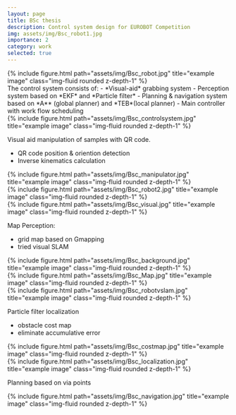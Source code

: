 ```yaml
---
layout: page
title: BSc thesis
description: Control system design for EUROBOT Competition
img: assets/img/Bsc_robot1.jpg
importance: 2
category: work
selected: true
---
```

<div class="row">
    <div class="col-sm mt-3 mt-md-0">
        {% include figure.html path="assets/img/Bsc_robot.jpg" title="example image" class="img-fluid rounded z-depth-1" %}
    </div>
</div>
The control system consists of:
- *Visual-aid* grabbing system
- Perception system based on *EKF* and *Particle filter*
- Planning & navigation system based on *A** (global planner) and *TEB*(local planner)
- Main controller with work flow scheduling

<div class="row">
    <div class="col-sm mt-3 mt-md-0">
        {% include figure.html path="assets/img/Bsc_controlsystem.jpg" title="example image" class="img-fluid rounded z-depth-1" %}
    </div>
</div>

Visual aid manipulation of samples with QR code.
- QR code position & oriention detection
- Inverse kinematics calculation

<div class="row">
    <div class="col-sm mt-3 mt-md-0">
        {% include figure.html path="assets/img/Bsc_manipulator.jpg" title="example image" class="img-fluid rounded z-depth-1" %}
    </div>
    <div class="col-sm mt-3 mt-md-0">
        {% include figure.html path="assets/img/Bsc_robot2.jpg" title="example image" class="img-fluid rounded z-depth-1" %}
    </div>
    <div class="col-sm mt-3 mt-md-0">
        {% include figure.html path="assets/img/Bsc_visual.jpg" title="example image" class="img-fluid rounded z-depth-1" %}
    </div>
</div>


Map Perception:
- grid map based on Gmapping
- tried visual SLAM
<div class="row">
    <div class="col-sm mt-3 mt-md-0">
        {% include figure.html path="assets/img/Bsc_background.jpg" title="example image" class="img-fluid rounded z-depth-1" %}
    </div>
    <div class="col-sm mt-3 mt-md-0">
        {% include figure.html path="assets/img/Bsc_Map.jpg" title="example image" class="img-fluid rounded z-depth-1" %}
    </div>
    <div class="col-sm mt-3 mt-md-0">
        {% include figure.html path="assets/img/Bsc_robotvslam.jpg" title="example image" class="img-fluid rounded z-depth-1" %}
    </div>
</div>

Particle filter localization
- obstacle cost map 
- eliminate accumulative error

<div class="row">
    <div class="col-sm mt-3 mt-md-0">
        {% include figure.html path="assets/img/Bsc_costmap.jpg" title="example image" class="img-fluid rounded z-depth-1" %}
    </div>
</div>
<div class="row">
    <div class="col-sm mt-3 mt-md-0">
        {% include figure.html path="assets/img/Bsc_localization.jpg" title="example image" class="img-fluid rounded z-depth-1" %}
    </div>
</div>

Planning based on via points
<div class="row">
    <div class="col-sm mt-3 mt-md-0">
        {% include figure.html path="assets/img/Bsc_navigation.jpg" title="example image" class="img-fluid rounded z-depth-1" %}
    </div>
</div>
